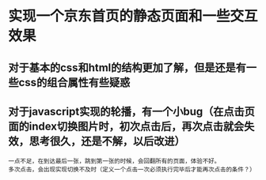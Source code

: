#   实现一个京东首页的静态页面和一些交互效果

##  对于基本的css和html的结构更加了解，但是还是有一些css的组合属性有些疑惑

##  对于javascript实现的轮播，有一个小bug（在点击页面的index切换图片时，初次点击后，再次点击就会失效，思考很久，还是不解，以后改进）
    一点不足，在到达最后一张，跳到第一张的时候，会回翻所有的页面，体验不好。
    多次点击，会出现实现切换不及时（定义一个点击一次必须执行完毕后才能再次点击的条件？）